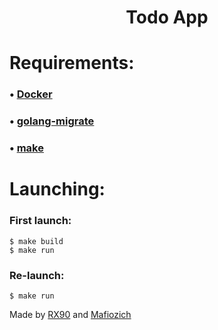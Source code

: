 <h1 align="center">Todo App</h1>

# Requirements:

### • [Docker](https://www.docker.com/products/docker-desktop/)

### • [golang-migrate](https://github.com/golang-migrate/migrate/tree/master/cmd/migrate#installation)

### • [make](https://www.gnu.org/software/make/#download)

# Launching:

### First launch:

```
$ make build
$ make run
```

### Re-launch:

```
$ make run
```
Made by [RX90](https://github.com/RX90) and [Mafiozich](https://github.com/Mafiozich)
